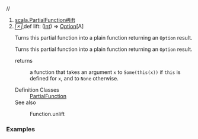 //
<ol>
<li><a href="https://www.scala-lang.org/api/2.12.3/scala/collection/immutable/List.html#lift:A=>Option[B]">scala.PartialFunction#lift</a></li>
<li name="scala.PartialFunction#lift" visbl="pub" class="indented0 " data-isabs="false" fullcomment="yes" group="Ungrouped"> <a id="lift:A=>Option[B]"></a><a id="lift:(Int)⇒Option[A]"></a> <span class="permalink"> <a href="../../../scala/collection/immutable/List.html#lift:A=>Option[B]" title="Permalink"> <i class="material-icons"></i> </a> </span> <span class="modifier_kind"> <span class="modifier"></span> <span class="kind">def</span> </span> <span class="symbol"> <span class="name">lift</span><span class="result">: (<a href="../../Int.html" class="extype" name="scala.Int">Int</a>) ⇒ <a href="../../Option.html" class="extype" name="scala.Option">Option</a>[<span class="extype" name="scala.collection.immutable.List.A">A</span>]</span> </span> <p class="shortcomment cmt">Turns this partial function into a plain function returning an <code>Option</code> result.</p>
 <div class="fullcomment">
  <div class="comment cmt">
   <p>Turns this partial function into a plain function returning an <code>Option</code> result.</p>
  </div>
  <dl class="paramcmts block">
   <dt>
    returns
   </dt>
   <dd class="cmt">
    <p>a function that takes an argument <code>x</code> to <code>Some(this(x))</code> if <code>this</code> is defined for <code>x</code>, and to <code>None</code> otherwise.</p>
   </dd>
  </dl>
  <dl class="attributes block"> 
   <dt>
    Definition Classes
   </dt>
   <dd>
    <a href="../../PartialFunction.html" class="extype" name="scala.PartialFunction">PartialFunction</a>
   </dd>
   <dt>
    See also
   </dt>
   <dd>
    <span class="cmt"><p>Function.unlift</p></span>
   </dd>
  </dl>
 </div> </li>
        </ol>


### Examples





























